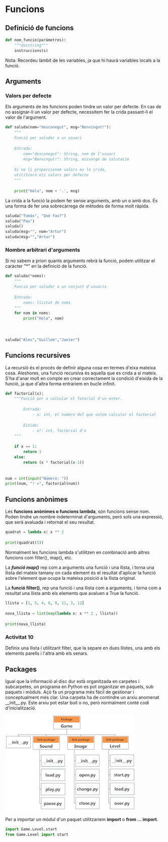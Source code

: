 # Funcions

## Definició de funcions

~~~py
def nom_funcio(paràmetres):
	"""docstring"""
	instruccions(s)
~~~

Nota: Recordeu làmbit de les variables, ja que hi haurà variables locals a la funció.

## Arguments

### Valors per defecte

Els arguments de les funcions poden tindre un valor per defecte. En cas de no assignar-li un valor per defecte, necessitem fer la crida passant-li el valor de l'argument. 

~~~py
def saluda(nom="desconegut", msg="Benvingut!"):
    """
    Funció per saludar a un usuari

    Entrada:
        nom="desconegut": String, nom de l'usuari
        msg="Benvingut!": String, missatge de salutació

    Si no li proporcionem valors en la crida, 
    utilitzarà els valors per defecte
    """

    print("Hola", nom + '.', msg)
~~~

La crida a la funció la podem fer sense arguments, amb un o amb dos. És una forma de fer una sobrecàrrega de mètodes de forma molt ràpida.

~~~py
saluda("Tomàs", "Què fas?")
saluda("Pau")
saluda()
saluda(msg="", nom="Artur")
saluda(msg="","Artur")
~~~

### Nombre arbitrari d'arguments

Si no sabem a priori quants arguments rebrà la funció, podem utilitzar el caràcter "*" en la definició de la funció.

~~~py
def saluda(*noms):
    """
    Funció per saludar a un conjunt d'usuaris

    Entrada:
        noms: llistat de noms
    """
    for nom in noms:
        print("Hola", nom)



saluda("Alex","Guillem","Javier")
~~~

## Funcions recursives

La recursió és el procés de definir alguna cosa en termes d'eixa mateixa cosa. Aleshores, una funció recursiva és aquella que es crida a sí mateix.
S'ha d'anar molt en compte en crear correctament la condició d'eixida de la funció, ja que d'altra forma entrariem en bucle infinit.

~~~py
def factorial(x):
    """Funció per a calcular el fatorial d'un enter.
    
        Entrada:
            - x: int, el nombre del que volem calcular el factorial

        Eixida:
            - x!: int, factorial d'x
    """

    if x == 1:
        return 1
    else:
        return (x * factorial(x-1))


num = int(input("Número: "))
print(num, "! =", factorial(num))
~~~

## Funcions anònimes

Les **funcions anònimes o funcions lambda**, són funcions sense nom. Poden tindre un nombre indeterminat d'arguments, però sols una expressió, que serà avaluada i retornat el seu resultat.

~~~py
quadrat = lambda x: x ** 2

print(quadrat(5))
~~~

Normalment les funcions lambda s'utilitzen en combinació amb altres funcions com filter(), map(), etc.

La ***funció map()*** rep com a arguments una funció i una llista, i torna una llista del mateix tamany on cada element és el resultat d'aplicar la funció sobre l'element que ocupa la mateixa posició a la llista original.

La **funció filter()**, rep una funció i una llista com a arguments, i torna com a resultat una llista amb els elements que avaluen a True la funció.

~~~py
llista = [1, 5, 4, 6, 8, 11, 3, 12]

nova_llista = list(map(lambda x: x ** 2 , llista))

print(nova_llista)
~~~

### Activitat 10

Definix una llista i utilitzant filter, que la separe en dues llistes, una amb els elements parells i l'altra amb els senars.

## Packages

Igual que la informació al disc dur està organitzada en carpetes i subcarpetes, un programa en Python es pot organitzar en paquets, sub paquets i mòduls. Açò fa un programa més fàcil de gestionar i conceptualment més clar.
Una carpeta ha de contindre un arxiu anomenat \_\_init\_\_.py. Este arxiu pot estar buit o no, però normalment conté codi d'inicialització.

![paquets](images/PackageModuleStructure.jpg "Estructura en paquets, subpaquets i mòduls")

Per a importar un mòdul d'un paquet utilitzariem **import** o **from ... import**.

~~~py
import Game.Level.start
from Game.Level import start
~~~

